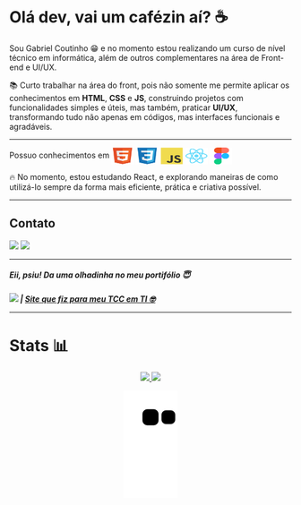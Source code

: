 # Olá dev, vai um cafézin aí? ☕️

Sou Gabriel Coutinho 😁 e no momento estou realizando um curso de nível técnico em informática, além de outros complementares na área de Front-end e UI/UX.

📚 Curto trabalhar na área do front, pois não somente me permite aplicar os conhecimentos em **HTML**, **CSS** e **JS**, construindo projetos com funcionalidades simples e úteis, mas também, praticar **UI/UX**, transformando tudo não apenas em códigos, mas interfaces funcionais e agradáveis.

<hr>

Possuo conhecimentos em
<img align="center" alt="HTML" height="30" width="40" src="https://raw.githubusercontent.com/devicons/devicon/master/icons/html5/html5-original.svg">
<img align="center" alt="CSS" height="30" width="40" src="https://raw.githubusercontent.com/devicons/devicon/master/icons/css3/css3-original.svg">
<img align="center" alt="JS" height="30" width="40" src="https://raw.githubusercontent.com/devicons/devicon/master/icons/javascript/javascript-original.svg">
<img align="center" alt="REACT" height="30" width="40" src="https://raw.githubusercontent.com/devicons/devicon/master/icons/react/react-original.svg">
<img align="center" alt="FIGMA" height="30" width="40" src="https://raw.githubusercontent.com/devicons/devicon/master/icons/figma/figma-original.svg">

🔥 No momento, estou estudando React, e explorando maneiras de como utilizá-lo sempre da forma mais eficiente, prática e criativa possível.

<hr>
<h2>Contato</h2>
<a href="https://www.linkedin.com/in/gabriel-coutinho-3a00a023b/" target="_blank"><img src="https://img.shields.io/badge/-LinkedIn-%230077B5?style=for-the-badge&logo=linkedin&logoColor=white" target="_blank"></a>
<a href="https://www.instagram.com/gabrielcoutinhoz/" target="_blank"><img src="https://img.shields.io/badge/-Instagram-%23E4405F?style=for-the-badge&logo=instagram&logoColor=white" target="_blank"></a>

<hr>

<h5>Eii, psiu! Da uma olhadinha no meu portifólio 😇<h5>
<a href="https://www.behance.net/gabrielcoutinho9" target="_blank"><img src="https://img.shields.io/badge/Behance-0054F7?style=for-the-badge&logo=behance&logoColor=white" target="_blank"></a>
 |
<a href="https://kairosprojeto.great-site.net/" target="_blank">Site que fiz para meu TCC em TI 🤓</a>

<hr>

# Stats 📊

              
<div align="center">
    <a href="https://github.com/gabrielcoutz">
      <img height="150em" src="https://github-readme-stats.vercel.app/api?username=gabrielcoutz&count_private=true&include_all_commits=true&show_icons=true&theme=react&hide_border=true&show_owner=true"/>
      <img height="150em" src="https://github-readme-stats.vercel.app/api/top-langs/?username=gabrielcoutz&theme=react&hide_border=true&&layout=compact"/>
    </a>
  </div>
  
  
  <div align="center">
  
  ![Snake animation](https://github.com/gabrielcoutz/gabrielcoutz/blob/output/github-contribution-grid-snake.svg)
  
</div>
  
